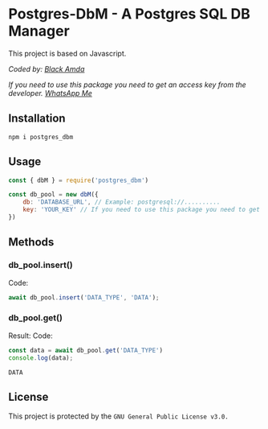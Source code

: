 # **Postgres-DbM** - A Postgres SQL DB Manager

This project is based on Javascript.

_Coded by: [Black Amda](https://github.com/BlackAmda)_

_If you need to use this package you need to get an access key from the developer. [WhatsApp Me](https://wa.me/94757405652)_

## Installation
```
npm i postgres_dbm
```

## Usage
```js
const { dbM } = require('postgres_dbm')

const db_pool = new dbM({
    db: 'DATABASE_URL', // Example: postgresql://..........
    key: 'YOUR_KEY' // If you need to use this package you need to get an access key from the developer. https://wa.me/94757405652
})
```

## Methods

### db_pool.insert()
Code:
```js
await db_pool.insert('DATA_TYPE', 'DATA');
```

### db_pool.get()

Result:
Code:
```js
const data = await db_pool.get('DATA_TYPE')
console.log(data);
```

```
DATA
```

## License
This project is protected by the `GNU General Public License v3.0.`
